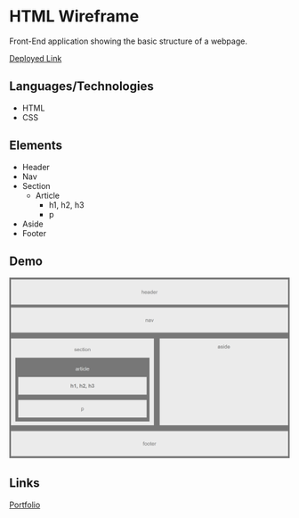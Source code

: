# HTML Wireframe
Front-End application showing the basic structure of a webpage.

[Deployed Link](https://lmboyle.github.io/htmlWireframe/)

## Languages/Technologies
* HTML
* CSS

## Elements
- Header
- Nav
- Section
    - Article
        - h1, h2, h3
        - p
- Aside
- Footer

## Demo
![Demo Img](demoScreenshot.png)

## Links
[Portfolio](https://lmboyle.github.io/)